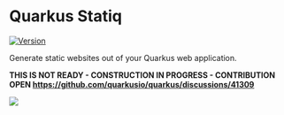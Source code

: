 # Quarkus Statiq

[![Version](https://img.shields.io/maven-central/v/io.quarkiverse.statiq/quarkus-statiq?logo=apache-maven&style=flat-square)](https://central.sonatype.com/artifact/io.quarkiverse.statiq/quarkus-statiq-parent)



Generate static websites out of your Quarkus web application.

**THIS IS NOT READY - CONSTRUCTION IN PROGRESS - CONTRIBUTION OPEN https://github.com/quarkusio/quarkus/discussions/41309**

![](https://images.unsplash.com/photo-1531834685032-c34bf0d84c77?q=80&w=3482&auto=format&fit=crop&ixlib=rb-4.0.3&ixid=M3wxMjA3fDB8MHxwaG90by1wYWdlfHx8fGVufDB8fHx8fA%3D%3D)
